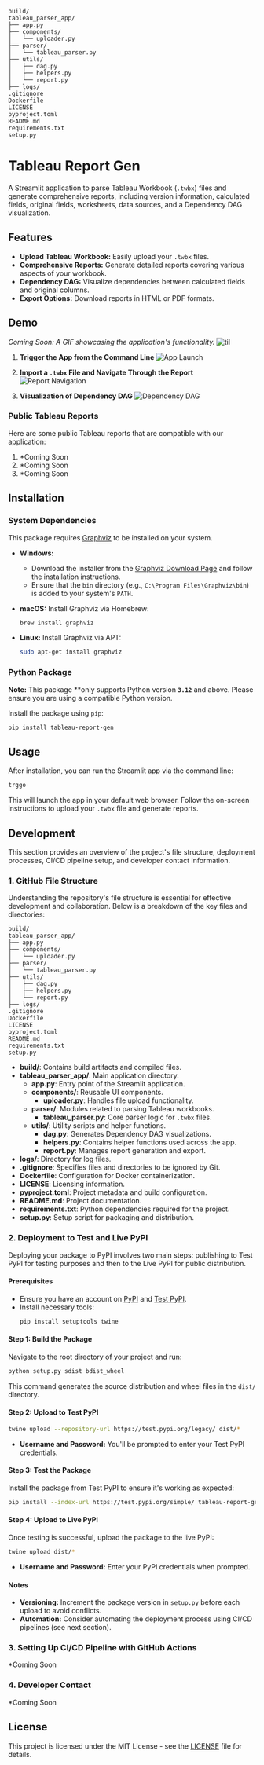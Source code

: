 

```plaintext
build/
tableau_parser_app/
├── app.py
├── components/
│   └── uploader.py
├── parser/
│   └── tableau_parser.py
├── utils/
│   ├── dag.py
│   ├── helpers.py
│   └── report.py
├── logs/
.gitignore
Dockerfile
LICENSE
pyproject.toml
README.md
requirements.txt
setup.py
```

# Tableau Report Gen

A Streamlit application to parse Tableau Workbook (`.twbx`) files and generate comprehensive reports, including version information, calculated fields, original fields, worksheets, data sources, and a Dependency DAG visualization.

## Features

- **Upload Tableau Workbook:** Easily upload your `.twbx` files.
- **Comprehensive Reports:** Generate detailed reports covering various aspects of your workbook.
- **Dependency DAG:** Visualize dependencies between calculated fields and original columns.
- **Export Options:** Download reports in HTML or PDF formats.

## Demo

*Coming Soon: A GIF showcasing the application's functionality.*
![til](./gif/tableau_demo.gif)
1. **Trigger the App from the Command Line**
   ![App Launch](path_to_gif/app_launch.gif)

2. **Import a `.twbx` File and Navigate Through the Report**
   ![Report Navigation](path_to_gif/report_navigation.gif)

3. **Visualization of Dependency DAG**
   ![Dependency DAG](path_to_gif/dependency_dag.gif)

### Public Tableau Reports

Here are some public Tableau reports that are compatible with our application:

1. *Coming Soon
2. *Coming Soon
3. *Coming Soon


## Installation

### System Dependencies

This package requires [Graphviz](https://graphviz.org/) to be installed on your system.

- **Windows:**
  - Download the installer from the [Graphviz Download Page](https://graphviz.org/download/) and follow the installation instructions.
  - Ensure that the `bin` directory (e.g., `C:\Program Files\Graphviz\bin`) is added to your system's `PATH`.

- **macOS:**
  Install Graphviz via Homebrew:
  ```bash
  brew install graphviz
  ```

- **Linux:**
  Install Graphviz via APT:
  ```bash
  sudo apt-get install graphviz
  ```

### Python Package

**Note:** This package **only supports Python version **`3.12`** and above. Please ensure you are using a compatible Python version.

Install the package using `pip`:
```bash
pip install tableau-report-gen
```

## Usage

After installation, you can run the Streamlit app via the command line:
```bash
trggo
```

This will launch the app in your default web browser. Follow the on-screen instructions to upload your `.twbx` file and generate reports.

## Development

This section provides an overview of the project's file structure, deployment processes, CI/CD pipeline setup, and developer contact information.

### 1. GitHub File Structure

Understanding the repository's file structure is essential for effective development and collaboration. Below is a breakdown of the key files and directories:

```
build/
tableau_parser_app/
├── app.py
├── components/
│   └── uploader.py
├── parser/
│   └── tableau_parser.py
├── utils/
│   ├── dag.py
│   ├── helpers.py
│   └── report.py
├── logs/
.gitignore
Dockerfile
LICENSE
pyproject.toml
README.md
requirements.txt
setup.py
```

- **build/**: Contains build artifacts and compiled files.
- **tableau_parser_app/**: Main application directory.
  - **app.py**: Entry point of the Streamlit application.
  - **components/**: Reusable UI components.
    - **uploader.py**: Handles file upload functionality.
  - **parser/**: Modules related to parsing Tableau workbooks.
    - **tableau_parser.py**: Core parser logic for `.twbx` files.
  - **utils/**: Utility scripts and helper functions.
    - **dag.py**: Generates Dependency DAG visualizations.
    - **helpers.py**: Contains helper functions used across the app.
    - **report.py**: Manages report generation and export.
- **logs/**: Directory for log files.
- **.gitignore**: Specifies files and directories to be ignored by Git.
- **Dockerfile**: Configuration for Docker containerization.
- **LICENSE**: Licensing information.
- **pyproject.toml**: Project metadata and build configuration.
- **README.md**: Project documentation.
- **requirements.txt**: Python dependencies required for the project.
- **setup.py**: Setup script for packaging and distribution.

### 2. Deployment to Test and Live PyPI

Deploying your package to PyPI involves two main steps: publishing to Test PyPI for testing purposes and then to the Live PyPI for public distribution.

#### **Prerequisites**

- Ensure you have an account on [PyPI](https://pypi.org/) and [Test PyPI](https://test.pypi.org/).
- Install necessary tools:
  ```bash
  pip install setuptools twine
  ```

#### **Step 1: Build the Package**

Navigate to the root directory of your project and run:
```bash
python setup.py sdist bdist_wheel
```
This command generates the source distribution and wheel files in the `dist/` directory.

#### **Step 2: Upload to Test PyPI**

```bash
twine upload --repository-url https://test.pypi.org/legacy/ dist/*
```
- **Username and Password:** You'll be prompted to enter your Test PyPI credentials.

#### **Step 3: Test the Package**

Install the package from Test PyPI to ensure it's working as expected:
```bash
pip install --index-url https://test.pypi.org/simple/ tableau-report-gen
```

#### **Step 4: Upload to Live PyPI**

Once testing is successful, upload the package to the live PyPI:
```bash
twine upload dist/*
```
- **Username and Password:** Enter your PyPI credentials when prompted.

#### **Notes**

- **Versioning:** Increment the package version in `setup.py` before each upload to avoid conflicts.
- **Automation:** Consider automating the deployment process using CI/CD pipelines (see next section).

### 3. Setting Up CI/CD Pipeline with GitHub Actions

*Coming Soon

### 4. Developer Contact

*Coming Soon
## License

This project is licensed under the MIT License - see the [LICENSE](LICENSE) file for details.

